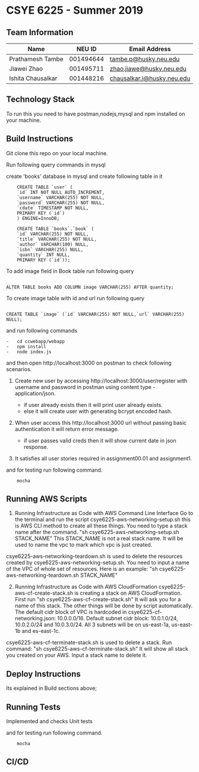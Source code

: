 # CSYE 6225 - Summer 2019

## Team Information

| Name | NEU ID | Email Address |
| --- | --- | --- |
| Prathamesh Tambe  | 001494644 | tambe.p@husky.neu.edu |
| Jiawei Zhao | 001495711 | zhao.jiawe@husky.neu.edu  |
| Ishita Chausalkar | 001448216 | chausalkar.i@husky.neu.edu  |


## Technology Stack

To run this you need to have postman,nodejs,mysql and npm installed on your machine.


## Build Instructions

Git clone this repo on your local machine.

Run following query commands in mysql

create 'books' database in mysql and create following table in it

```
	CREATE TABLE `user` (
	`id` INT NOT NULL AUTO_INCREMENT,
	`username` VARCHAR(255) NOT NULL,
	`password` VARCHAR(255) NOT NULL,
	`cdate` TIMESTAMP NOT NULL,
	PRIMARY KEY (`id`)
	) ENGINE=InnoDB;
```

```
	CREATE TABLE `books`.`book` (
  	`id` VARCHAR(255) NOT NULL,
  	`title` VARCHAR(255) NOT NULL,
  	`author` VARCHAR(100) NULL,
  	`isbn` VARCHAR(255) NULL,
  	`quantity` INT NULL,
  	PRIMARY KEY (`id`));
```

To add image field in Book table run following query

```

ALTER TABLE books ADD COLUMN image VARCHAR(255) AFTER quantity;
```

To create image table with id and url run following query

```

CREATE TABLE `image` (`id` VARCHAR(255) NOT NULL,`url` VARCHAR(255) NULL);
```


and run following commands 

```
-	cd ccwebapp/webapp
-	npm install
-	node index.js	
```

and then open http://localhost:3000 on postman to check following scenarios.

1. 	Create new user by accessing http://localhost:3000/user/register with username and password in postman using content type - application/json.
	-	if user already exists then it will print user already exists.
	-	else it will create user with generating bcrypt encoded hash.

2.	When user access this http://localhost:3000 url without passing basic authentication it will return error message.
	-	if user passes valid creds then it will show current date in json response.		

3.	It satisfies all user stories required in assignment00.01 and assignment1.


and for testing run following command.

```
	mocha
```
## Running AWS Scripts
1. Running Infrastructure as Code with AWS Command Line Interface
	Go to the terminal and run the script csye6225-aws-networking-setup.sh this is AWS CLI method to create all these things. You need to type a stack name after the command.
"sh csye6225-aws-networking-setup.sh STACK_NAME"
This STACK_NAME is not a real stack name. It will be used to name the vpc to mark which vpc is just created.

csye6225-aws-networking-teardown.sh is used to delete the resources created by csye6225-aws-networking-setup.sh. You need to input a name of the VPC of whole set of resources. Here is an example:
"sh csye6225-aws-networking-teardown.sh STACK_NAME"

2. Running Infrastructure as Code with AWS CloudFormation
	csye6225-aws-cf-create-stack.sh is creating a stack on AWS CloudFormation. 
First run "sh csye6225-aws-cf-create-stack.sh"
It will ask you for a name of this stack. The other things will be done by script automatically. The default cidr block of VPC is hardcoded in csye6225-cf-networking.json: 10.0.0.0/16. Default subnet cidr block: 10.0.1.0/24, 10.0.2.0/24 and 10.0.3.0/24.
All 3 subnets will be on us-east-1a, us-east-1b and es-east-1c.

csye6225-aws-cf-terminate-stack.sh is used to delete a stack. Run command:
"sh csye6225-aws-cf-terminate-stack.sh"
It will show all stack you created on your AWS. Input a stack name to delete it.

## Deploy Instructions

Its explained in Build sections above;

## Running Tests

Implemented and checks Unit tests 

and for testing run following command.

```
	mocha
```

## CI/CD


